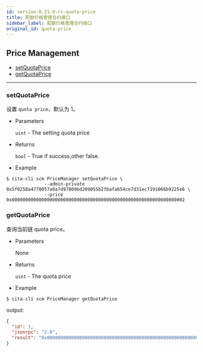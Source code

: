 ```yaml
---
id: version-0.21.0-rc-quota-price
title: 配额价格管理合约接口
sidebar_label: 配额价格管理合约接口
original_id: quota-price
---
```


<h2 class="hover-list">Price Management</h2>

* [setQuotaPrice](#setQuotaPrice)
* [getQuotaPrice](#getQuotaPrice)

***

### setQuotaPrice

设置 `quota price`，默认为 1。

* Parameters

    `uint` - The setting quota price

* Returns

    `bool` - True if success,other false.

* Example

```shell
$ cita-cli scm PriceManager setQuotaPrice \
              --admin-private 0x5f0258a4778057a8a7d97809bd209055b2fbafa654ce7d31ec7191066b9225e6 \
              --price 0x0000000000000000000000000000000000000000000000000000000000000002
```

### getQuotaPrice

查询当前链 quota price。

* Parameters

    None

* Returns

    `uint` - The quota price

* Example

```shell
$ cita-cli scm PriceManager getQuotaPrice
```

output:

```json
{
  "id": 1,
  "jsonrpc": "2.0",
  "result": "0x0000000000000000000000000000000000000000000000000000000000000002"
}
```
